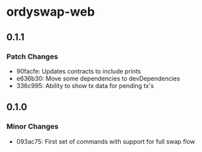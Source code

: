 # ordyswap-web

## 0.1.1

### Patch Changes

- 90facfe: Updates contracts to include prints
- e636b30: Move some dependencies to devDependencies
- 336c995: Ability to show tx data for pending tx's

## 0.1.0

### Minor Changes

- 093ac75: First set of commands with support for full swap flow
